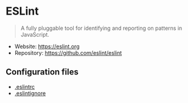 # ESLint

> A fully pluggable tool for identifying and reporting on patterns in JavaScript.

- Website: https://eslint.org
- Repository: https://github.com/eslint/eslint

## Configuration files

- [.eslintrc](./.eslintrc)
- [.eslintignore](./.eslintignore)
